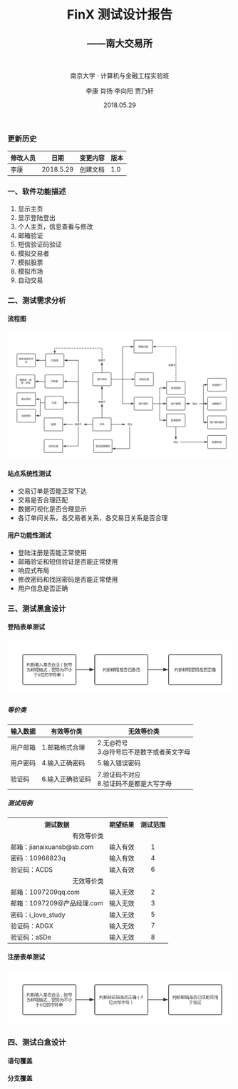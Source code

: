 <h1 align='center'> FinX 测试设计报告 </h1> 
<h2 align='center'> ——南大交易所 </h2> 
<br>
 
<p align='center'> 南京大学 · 计算机与金融工程实验班 </p>

<p align='center'> 李康 肖扬 李向阳 贾乃轩 </p>
<p align='center'> 2018.05.29 </p>
<br>

[](#)
[](#)
[](#)
[](#)

### 更新历史

|修改人员|日期|变更内容|版本|
|-|-|-|-|
|李康|2018.5.29|创建文档|1.0|

### 一、软件功能描述
1. 显示主页
2. 显示登陆登出
3. 个人主页，信息查看与修改
3. 邮箱验证
4. 短信验证码验证
5. 模拟交易者
6. 模拟股票
7. 模拟市场
8. 自动交易

### 二、测试需求分析
#### 流程图
![流程图](/FinTechExchange/Img/流程图.png)
#### 站点系统性测试
* 交易订单是否能正常下达
* 交易是否合理匹配
* 数据可视化是否合理显示
* 各订单间关系，各交易者关系，各交易日关系是否合理
#### 用户功能性测试
* 登陆注册是否能正常使用
* 邮箱验证和短信验证是否能正常使用
* 响应式布局
* 修改密码和找回密码是否能正常使用
* 用户信息是否正确
### 三、测试黑盒设计
#### 登陆表单测试
![邮箱登陆](/FinTechExchange/Img/邮箱登陆.png)
##### 等价类
|输入数据|有效等价类|无效等价类|
|-|-|-|
|用户邮箱|1.邮箱格式合理|2.无@符号</br>3.@符号后不是数字或者英文字母|
|用户密码|4.输入正确密码|5.输入错误密码|
|验证码|6.输入正确验证码|7.验证码不对应</br>8.验证码不是都是大写字母|
##### 测试用例

<table align='center'>
 <tr>
  <th>测试数据</th><th>期望结果</th><th>测试范围</th>
 </tr>
 <tr>
  <td colspan="3" align='center'>有效等价类</td>
 </tr>
 
 <tr>
  <td>邮箱：jianaixuansb@sb.com</td>
  <td>输入有效</td>
  <td align='center'>1</td> 
 </tr>
 
  <tr>
  <td>密码：10968823q</td>
  <td>输入有效</td>
  <td align='center'>4</td> 
 </tr>
 
  <tr>
  <td>验证码：ACDS</td>
  <td>输入有效</td>
  <td align='center'>6</td> 
  </tr>

 <tr>
  <td colspan="3" align='center'>无效等价类</td>
 </tr>
 
  <tr>
  <td>邮箱：1097209qq.com</td>
  <td>输入无效</td>
  <td align='center'>2</td> 
  </tr>
  
  <tr>
  <td>邮箱：1097209@产品经理.com</td>
  <td>输入无效</td>
  <td align='center'>3</td> 
  </tr>
  
  <tr>
  <td>密码：i_love_study</td>
  <td>输入无效</td>
  <td align='center'>5</td> 
  </tr>
  
  <tr>
  <td>验证码：ADGX</td>
  <td>输入无效</td>
  <td align='center'>7</td> 
  </tr>
  
  <tr>
  <td>验证码：aSDe</td>
  <td>输入无效</td>
  <td align='center'>8</td> 
  </tr>
 
</table>

#### 注册表单测试

![邮箱注册](/FinTechExchange/Img/邮箱的注册.png)

### 四、测试白盒设计
#### 语句覆盖

#### 分支覆盖
